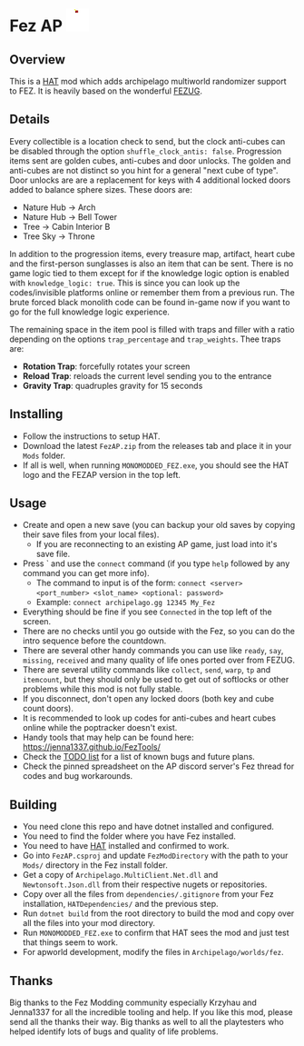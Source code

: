 # Fez AP ![thumbnail](icon.png)

## Overview

This is a [HAT](https://github.com/FEZModding/HAT) mod which adds archipelago multiworld randomizer support to FEZ.
It is heavily based on the wonderful [FEZUG](https://github.com/FEZModding/FEZUG).

## Details

Every collectible is a location check to send, but the clock anti-cubes can be disabled through the option `shuffle_clock_antis: false`. Progression items sent are golden cubes, anti-cubes and door unlocks. The golden and anti-cubes are not distinct so you hint for a general "next cube of type". Door unlocks are are a replacement for keys with 4 additional locked doors added to balance sphere sizes. These doors are:

- Nature Hub -> Arch
- Nature Hub -> Bell Tower
- Tree -> Cabin Interior B
- Tree Sky -> Throne

In addition to the progression items, every treasure map, artifact, heart cube and the first-person sunglasses is also an item that can be sent. There is no game logic tied to them except for if the knowledge logic option is enabled with `knowledge_logic: true`. This is since you can look up the codes/invisible platforms online or remember them from a previous run. The brute forced black monolith code can be found in-game now if you want to go for the full knowledge logic experience.

The remaining space in the item pool is filled with traps and filler with a ratio depending on the options `trap_percentage` and `trap_weights`. Thee traps are:

- **Rotation Trap**: forcefully rotates your screen
- **Reload Trap**: reloads the current level sending you to the entrance
- **Gravity Trap**: quadruples gravity for 15 seconds

## Installing

- Follow the instructions to setup HAT.
- Download the latest `FezAP.zip` from the releases tab and place it in your `Mods` folder.
- If all is well, when running `MONOMODDED_FEZ.exe`, you should see the HAT logo and the FEZAP version in the top left.

## Usage

- Create and open a new save (you can backup your old saves by copying their save files from your local files).
  - If you are reconnecting to an existing AP game, just load into it's save file.
- Press \` and use the `connect` command (if you type `help` followed by any command you can get more info).
  - The command to input is of the form: `connect <server> <port_number> <slot_name> <optional: password>`
  - Example: `connect archipelago.gg 12345 My_Fez`
- Everything should be fine if you see `Connected` in the top left of the screen.
- There are no checks until you go outside with the Fez, so you can do the intro sequence before the countdown.
- There are several other handy commands you can use like `ready`, `say`, `missing`, `received` and many quality of life ones ported over from FEZUG.
- There are several utility commands like `collect`, `send`, `warp`, `tp` and `itemcount`, but they should only be used to get out of softlocks or other problems while this mod is not fully stable.
- If you disconnect, don't open any locked doors (both key and cube count doors).
- It is recommended to look up codes for anti-cubes and heart cubes online while the poptracker doesn't exist.
- Handy tools that may help can be found here: <https://jenna1337.github.io/FezTools/>
- Check the [TODO list](TODO.md) for a list of known bugs and future plans.
- Check the pinned spreadsheet on the AP discord server's Fez thread for codes and bug workarounds.

## Building

- You need clone this repo and have dotnet installed and configured.
- You need to find the folder where you have Fez installed.
- You need to have [HAT](https://github.com/FEZModding/HAT) installed and confirmed to work.
- Go into `FezAP.csproj` and update `FezModDirectory` with the path to your `Mods/` directory in the Fez install folder.
- Get a copy of `Archipelago.MultiClient.Net.dll` and `Newtonsoft.Json.dll` from their respective nugets or repositories.
- Copy over all the files from `dependencies/.gitignore` from your Fez installation, `HATDependencies/` and the previous step.
- Run `dotnet build` from the root directory to build the mod and copy over all the files into your mod directory.
- Run `MONOMODDED_FEZ.exe` to confirm that HAT sees the mod and just test that things seem to work.
- For apworld development, modify the files in `Archipelago/worlds/fez`.

## Thanks

Big thanks to the Fez Modding community especially Krzyhau and Jenna1337 for all the incredible tooling and help.
If you like this mod, please send all the thanks their way.
Big thanks as well to all the playtesters who helped identify lots of bugs and quality of life problems.
